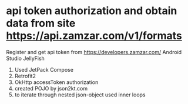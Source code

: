 # api token authorization and obtain data from site https://api.zamzar.com/v1/formats
Register and get api token from https://developers.zamzar.com/
Android Studio JellyFish
1. Used JetPack Compose
2. Retrofit2 
3. OkHttp accessToken authorization
4. created POJO by json2kt.com
5. to iterate through nested json-object used inner loops 
